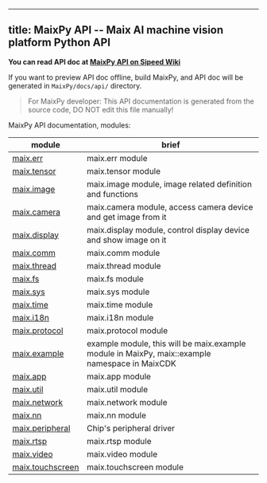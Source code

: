 
---
title: MaixPy API -- Maix AI machine vision platform Python API
---

**You can read API doc at [MaixPy API on Sipeed Wiki](https://wiki.sipeed.com/maixpy/api/index.html)**

If you want to preview API doc offline, build MaixPy, and API doc will be generated in `MaixPy/docs/api/` directory.

> For MaixPy developer: This API documentation is generated from the source code, DO NOT edit this file manually!

MaixPy API documentation, modules:

| module | brief |
| --- | --- |
|[maix.err](./maix/err.md) | maix.err module |
|[maix.tensor](./maix/tensor.md) | maix.tensor module |
|[maix.image](./maix/image.md) | maix.image module, image related definition and functions |
|[maix.camera](./maix/camera.md) | maix.camera module, access camera device and get image from it |
|[maix.display](./maix/display.md) | maix.display module, control display device and show image on it |
|[maix.comm](./maix/comm.md) | maix.comm module |
|[maix.thread](./maix/thread.md) | maix.thread module |
|[maix.fs](./maix/fs.md) | maix.fs module |
|[maix.sys](./maix/sys.md) | maix.sys module |
|[maix.time](./maix/time.md) | maix.time module |
|[maix.i18n](./maix/i18n.md) | maix.i18n module |
|[maix.protocol](./maix/protocol.md) | maix.protocol module |
|[maix.example](./maix/example.md) | example module, this will be maix.example module in MaixPy, maix::example namespace in MaixCDK |
|[maix.app](./maix/app.md) | maix.app module |
|[maix.util](./maix/util.md) | maix.util module |
|[maix.network](./maix/network.md) | maix.network module |
|[maix.nn](./maix/nn.md) | maix.nn module |
|[maix.peripheral](./maix/peripheral.md) | Chip's peripheral driver |
|[maix.rtsp](./maix/rtsp.md) | maix.rtsp module |
|[maix.video](./maix/video.md) | maix.video module |
|[maix.touchscreen](./maix/touchscreen.md) | maix.touchscreen module |
